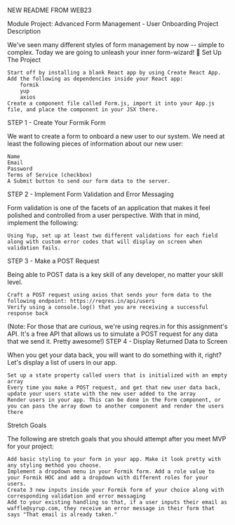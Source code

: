 NEW README FROM WEB23

Module Project: Advanced Form Management - User Onboarding
Project Description

We've seen many different styles of form management by now -- simple to complex. Today we are going to unleash your inner form-wizard! 🧙
Set Up The Project

    Start off by installing a blank React app by using Create React App.
    Add the following as dependencies inside your React app:
        formik
        yup
        axios
    Create a component file called Form.js, import it into your App.js file, and place the component in your JSX there.

STEP 1 - Create Your Formik Form

We want to create a form to onboard a new user to our system. We need at least the following pieces of information about our new user:

    Name
    Email
    Password
    Terms of Service (checkbox)
    A Submit button to send our form data to the server.

STEP 2 - Implement Form Validation and Error Messaging

Form validation is one of the facets of an application that makes it feel polished and controlled from a user perspective. With that in mind, implement the following:

    Using Yup, set up at least two different validations for each field along with custom error codes that will display on screen when validation fails.

STEP 3 - Make a POST Request

Being able to POST data is a key skill of any developer, no matter your skill level.

    Craft a POST request using axios that sends your form data to the following endpoint: https://reqres.in/api/users
    Verify using a console.log() that you are receiving a successful response back

(Note: For those that are curious, we're using reqres.in for this assignment's API. It's a free API that allows us to simulate a POST request for any data that we send it. Pretty awesome!)
STEP 4 - Display Returned Data to Screen

When you get your data back, you will want to do something with it, right? Let's display a list of users in our app.

    Set up a state property called users that is initialized with an empty array
    Every time you make a POST request, and get that new user data back, update your users state with the new user added to the array
    Render users in your app. This can be done in the Form component, or you can pass the array down to another component and render the users there

Stretch Goals

The following are stretch goals that you should attempt after you meet MVP for your project:

    Add basic styling to your form in your app. Make it look pretty with any styling method you choose.
    Implement a dropdown menu in your Formik form. Add a role value to your Formik HOC and add a dropdown with different roles for your users.
    Create 3 new inputs inside your Formik form of your choice along with corresponding validation and error messaging
    Add to your existing handling so that, if a user inputs their email as waffle@syrup.com, they receive an error message in their form that says "That email is already taken."
